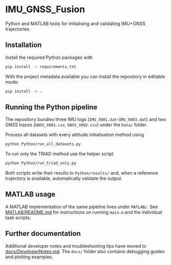 # IMU_GNSS_Fusion


Python and MATLAB tools for initialising and validating IMU+GNSS trajectories.

## Installation

Install the required Python packages with

```bash
pip install -r requirements.txt
```

With the project metadata available you can install the repository in
editable mode:

```bash
pip install -e .
```

## Running the Python pipeline

The repository bundles three IMU logs (`IMU_X001.dat`–`IMU_X003.dat`) and two GNSS traces (`GNSS_X001.csv`, `GNSS_X002.csv`) under the `Data/` folder.

Process all datasets with every attitude initialisation method using

```bash
python Python/run_all_datasets.py
```

To run only the TRIAD method use the helper script

```bash
python Python/run_triad_only.py
```

Both scripts write their results to `Python/results/` and, when a reference trajectory is available, automatically validate the output.

## MATLAB usage

A MATLAB implementation of the same pipeline lives under `MATLAB/`. See [MATLAB/README.md](MATLAB/README.md) for instructions on running `main.m` and the individual task scripts.

## Further documentation

Additional developer notes and troubleshooting tips have moved to [docs/DeveloperNotes.md](docs/DeveloperNotes.md). The `docs/` folder also contains debugging guides and plotting examples.
